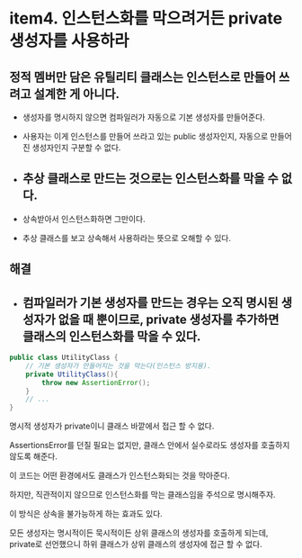 # item4. 인스턴스화를 막으려거든 private 생성자를 사용하라

## 정적 멤버만 담은 유틸리티 클래스는 인스턴스로 만들어 쓰려고 설계한 게 아니다.
+ 생성자를 명시하지 않으면 컴파일러가 자동으로 기본 생성자를 만들어준다.
+ 사용자는 이게 인스턴스를 만들어 쓰라고 있는 public 생성자인지, 자동으로 만들어진 생성자인지 구분할 수 없다.

+ ## 추상 클래스로 만드는 것으로는 인스턴스화를 막을 수 없다.
+ 상속받아서 인스턴스화하면 그만이다.
+ 추상 클래스를 보고 상속해서 사용하라는 뜻으로 오해할 수 있다. 


## 해결
+ ## 컴파일러가 기본 생성자를 만드는 경우는 오직 명시된 생성자가 없을 때 뿐이므로, **private 생성자를 추가하면 클래스의 인스턴스화를 막을 수 있다.**


```java
public class UtilityClass {
    // 기본 생성자가 만들어지는 것을 막는다(인스턴스 방지용).
    private UtilityClass(){
        throw new AssertionError();
    }
    // ...
}

```
명시적 생성자가 private이니 클래스 바깥에서 접근 할 수 없다.

AssertionsError를 던질 필요는 없지만, 클래스 안에서 실수로라도 생성자를 호출하지 않도록 해준다.

이 코드는 어떤 환경에서도 클래스가 인스턴스화되는 것을 막아준다.

하지만, 직관적이지 않으므로 인스턴스화를 막는 클래스임을 주석으로 명시해주자.

이 방식은 상속을 불가능하게 하는 효과도 있다.

모든 생성자는 명시적이든 묵시적이든 상위 클래스의 생성자를 호출하게 되는데, private로 선언했으니 하위 클래스가 상위 클래스의 생성자에 접근 할 수 없다.